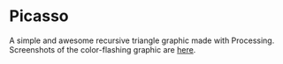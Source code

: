 # Picasso

A simple and awesome recursive triangle graphic made with Processing.  Screenshots of the color-flashing graphic are  <a href="http://tcburning.tumblr.com/post/108237134172/a-simple-and-awesome-recursive-triangle-graphic">here</a>.




